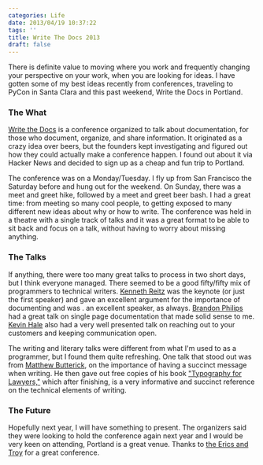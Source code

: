 ```yaml
---
categories: Life
date: 2013/04/19 10:37:22
tags: ''
title: Write The Docs 2013
draft: false
---
```


There is definite value to moving where you work and frequently changing your
perspective on your work, when you are looking for ideas. I have gotten some of
my best ideas recently from conferences, traveling to PyCon in Santa Clara and
this past weekend, Write the Docs in Portland.

### The What

[Write the Docs][1] is a conference organized to talk about documentation, for
those who document, organize, and share information. It originated as a crazy
idea over beers, but the founders kept investigating and figured out how they
could actually make a conference happen. I found out about it via Hacker News
and decided to sign up as a cheap and fun trip to Portland.

The conference was on a Monday/Tuesday. I fly up from San Francisco the Saturday
before and hung out for the weekend. On Sunday, there was a meet and greet hike,
followed by a meet and greet beer bash. I had a great time: from meeting so many
cool people, to getting exposed to many different new ideas about why or how to
write. The conference was held in a theatre with a single track of talks and it
was a great format to be able to sit back and focus on a talk, without having to
worry about missing anything.

### The Talks

If anything, there were too many great talks to process in two short days, but
I think everyone managed. There seemed to be a good fifty/fifty mix of
programmers to technical writers. [Kenneth Reitz][2] was the keynote (or just
the first speaker) and gave an excellent argument for the importance of
documenting and was . an excellent speaker, as always. [Brandon Philips][3] had
a great talk on single page documentation that made solid sense to me. [Kevin Hale][4]
also had a very well presented talk on reaching out to your customers
and keeping communication open.

The writing and literary talks were different from what I'm used to as
a programmer, but I found them quite refreshing. One talk that stood out was
from [Matthew Butterick][5], on the importance of having a succinct message when
writing. He then gave out free copies of his book ["Typography for Lawyers,"][6]
which after finishing, is a very informative and succinct
reference on the technical elements of writing.

### The Future

Hopefully next year, I will have something to present. The organizers said they
were looking to hold the conference again next year and I would be very keen on
attending, Portland is a great venue. Thanks to [the Erics and Troy][7] for
a great conference.


[1]: http://conf.writethedocs.org/
[2]: http://docs.writethedocs.org/en/2013/conference/talks.html#kenneth-reitz
[3]: http://docs.writethedocs.org/en/2013/conference/talks.html#brandon-philips
[4]: http://docs.writethedocs.org/en/2013/conference/talks.html#kevin-hale
[5]: http://docs.writethedocs.org/en/2013/conference/talks.html#matthew-butterick-typography-for-docs
[6]: http://www.typographyforlawyers.com/
[7]: http://conf.writethedocs.org/#crew
